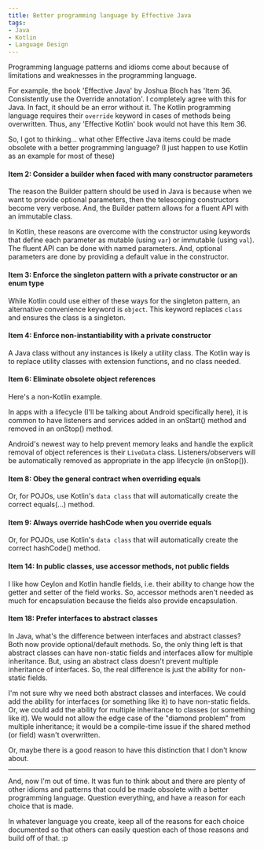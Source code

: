 ```yaml
---
title: Better programming language by Effective Java
tags:
- Java
- Kotlin
- Language Design
---
```

Programming language patterns and idioms come about because of limitations and weaknesses in the programming language.

For example, the book 'Effective Java' by Joshua Bloch has 'Item 36. Consistently use the Override annotation'. I completely agree with this for Java. In fact, it should be an error without it. The Kotlin programming language requires their `override` keyword in cases of methods being overwritten. Thus, any 'Effective Kotlin' book would not have this Item 36.

So, I got to thinking... what other Effective Java items could be made obsolete with a better programming language? (I just happen to use Kotlin as an example for most of these)

#### Item 2: Consider a builder when faced with many constructor parameters
The reason the Builder pattern should be used in Java is because when we want to provide optional parameters, then the telescoping constructors become very verbose. And, the Builder pattern allows for a fluent API with an immutable class.

In Kotlin, these reasons are overcome with the constructor using keywords that define each parameter as mutable (using `var`) or immutable (using `val`). The fluent API can be done with named parameters. And, optional parameters are done by providing a default value in the constructor.

#### Item 3: Enforce the singleton pattern with a private constructor or an enum type
While Kotlin could use either of these ways for the singleton pattern, an alternative convenience keyword is `object`. This keyword replaces `class` and ensures the class is a singleton.

#### Item 4: Enforce non-instantiability with a private constructor
A Java class without any instances is likely a utility class. The Kotlin way is to replace utility classes with extension functions, and no class needed.

#### Item 6: Eliminate obsolete object references
Here's a non-Kotlin example.

In apps with a lifecycle (I'll be talking about Android specifically here), it is common to have listeners and services added in an onStart() method and removed in an onStop() method.

Android's newest way to help prevent memory leaks and handle the explicit removal of object references is their `LiveData` class. Listeners/observers will be automatically removed as appropriate in the app lifecycle (in onStop()).

#### Item 8: Obey the general contract when overriding equals
Or, for POJOs, use Kotlin's `data class` that will automatically create the correct equals(...) method.

#### Item 9: Always override hashCode when you override equals
Or, for POJOs, use Kotlin's `data class` that will automatically create the correct hashCode() method.

#### Item 14: In public classes, use accessor methods, not public fields
I like how Ceylon and Kotlin handle fields, i.e. their ability to change how the getter and setter of the field works. So, accessor methods aren't needed as much for encapsulation because the fields also provide encapsulation.

#### Item 18: Prefer interfaces to abstract classes
In Java, what's the difference between interfaces and abstract classes? Both now provide optional/default methods. So, the only thing left is that abstract classes can have non-static fields and interfaces allow for multiple inheritance. But, using an abstract class doesn't prevent multiple inheritance of interfaces. So, the real difference is just the ability for non-static fields.

I'm not sure why we need both abstract classes and interfaces. We could add the ability for interfaces (or something like it) to have non-static fields. Or, we could add the ability for multiple inheritance to classes (or something like it). We would not allow the edge case of the "diamond problem" from multiple inheritance; it would be a compile-time issue if the shared method (or field) wasn't overwritten.

Or, maybe there is a good reason to have this distinction that I don't know about.

---

And, now I'm out of time. It was fun to think about and there are plenty of other idioms and patterns that could be made obsolete with a better programming language. Question everything, and have a reason for each choice that is made.

In whatever language you create, keep all of the reasons for each choice documented so that others can easily question each of those reasons and build off of that. :p
